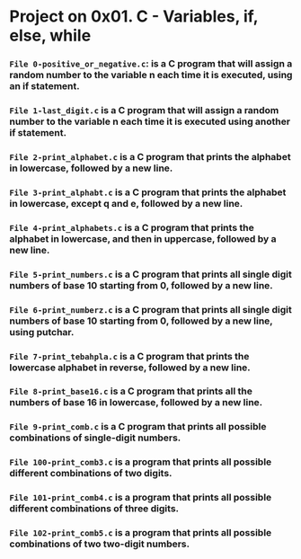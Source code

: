# Project on 0x01. C - Variables, if, else, while


### `File 0-positive_or_negative.c`: is a C program that will assign a random number to the variable n each time it is executed, using an if statement.

### `File 1-last_digit.c` is a C program that will assign a random number to the variable n each time it is executed using another if statement.
### `File 2-print_alphabet.c` is a C program that prints the alphabet in lowercase, followed by a new line.
### `File 3-print_alphabt.c` is a C program that prints the alphabet in lowercase, except q and e, followed by a new line.
### `File 4-print_alphabets.c` is a C program that prints the alphabet in lowercase, and then in uppercase, followed by a new line.
### `File 5-print_numbers.c` is a C program that prints all single digit numbers of base 10 starting from 0, followed by a new line.
### `File 6-print_numberz.c` is a C program that prints all single digit numbers of base 10 starting from 0, followed by a new line, using putchar.
### `File 7-print_tebahpla.c` is a C program that prints the lowercase alphabet in reverse, followed by a new line.
### `File 8-print_base16.c` is a C program that prints all the numbers of base 16 in lowercase, followed by a new line.
### `File 9-print_comb.c` is a C program that prints all possible combinations of single-digit numbers.
### `File 100-print_comb3.c` is a program that prints all possible different combinations of two digits.
### `File 101-print_comb4.c` is a program that prints all possible different combinations of three digits.
### `File 102-print_comb5.c` is a program that prints all possible combinations of two two-digit numbers.
